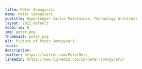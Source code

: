 ```yaml
---
title: Peter Somogyvari
name: Peter Somogyvari
subtitle: Hyperledger Cactus Maintainer, Technology Architect
layout: 2022_default
modal-id: 6
img: peter.png
thumbnail: peter.png
alt: Picture of Peter Somogyvari
topic: 
description: 
twitter: https://twitter.com/PeterMetz_
linkedin: https://www.linkedin.com/in/peter-somogyvari/
---
```

